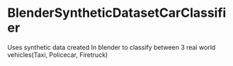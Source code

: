 # BlenderSyntheticDatasetCarClassifier
Uses synthetic data created In blender to classify between 3 real world vehicles(Taxi, Policecar, Firetruck)
